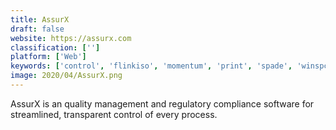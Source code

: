 ```yaml
---
title: AssurX
draft: false 
website: https://assurx.com
classification: ['']
platform: ['Web']
keywords: ['control', 'flinkiso', 'momentum', 'print', 'spade', 'winspc', 'wisdom', 'isotracker']
image: 2020/04/AssurX.png
---
```

AssurX is an quality management and regulatory compliance software for streamlined, transparent control of every process.